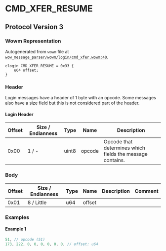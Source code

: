# CMD_XFER_RESUME

## Protocol Version 3

### Wowm Representation

Autogenerated from `wowm` file at [`wow_message_parser/wowm/login/cmd_xfer.wowm:40`](https://github.com/gtker/wow_messages/tree/main/wow_message_parser/wowm/login/cmd_xfer.wowm#L40).
```rust,ignore
clogin CMD_XFER_RESUME = 0x33 {
    u64 offset;
}
```
### Header

Login messages have a header of 1 byte with an opcode. Some messages also have a size field but this is not considered part of the header.

#### Login Header

| Offset | Size / Endianness | Type   | Name   | Description |
| ------ | ----------------- | ------ | ------ | ----------- |
| 0x00   | 1 / -             | uint8  | opcode | Opcode that determines which fields the message contains.|

### Body

| Offset | Size / Endianness | Type | Name | Description | Comment |
| ------ | ----------------- | ---- | ---- | ----------- | ------- |
| 0x01 | 8 / Little | u64 | offset |  |  |

### Examples

#### Example 1

```c
51, // opcode (51)
173, 222, 0, 0, 0, 0, 0, 0, // offset: u64
```
